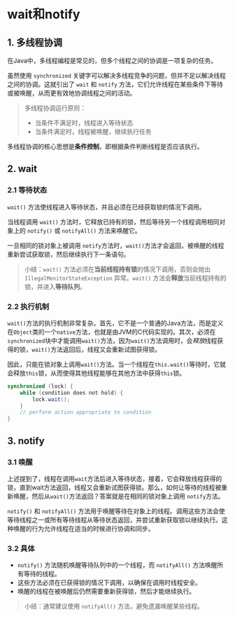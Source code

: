 # wait和notify

## 1. 多线程协调

在Java中，多线程编程是常见的，但多个线程之间的协调是一项复杂的任务。

虽然使用 `synchronized` 关键字可以解决多线程竞争的问题，但并不足以解决线程之间的协调。这就引出了 `wait` 和 `notify` 方法，它们允许线程在某些条件下等待或被唤醒，从而更有效地协调线程之间的活动。

> 多线程协调运行原则：
>
> - 当条件不满足时，线程进入等待状态
> - 当条件满足时，线程被唤醒，继续执行任务

多线程协调的核心思想是**条件控制**，即根据条件判断线程是否应该执行。

## 2. wait

### 2.1 等待状态

`wait()` 方法使线程进入等待状态，并且必须在已经获取锁的情况下调用。

当线程调用 `wait()` 方法时，它释放已持有的锁，然后等待另一个线程调用相同对象上的 `notify()` 或 `notifyAll()` 方法来唤醒它。

一旦相同的锁对象上被调用 `notify`方法时，`wait()`方法才会返回，被唤醒的线程重新尝试获取锁，然后继续执行下一条语句。

> 小结：`wait()` 方法必须在**当前线程持有锁**的情况下调用，否则会抛出 `IllegalMonitorStateException` 异常。`wait()` 方法会**释放**当前线程持有的锁，并进入**等待队列**。

### 2.2 执行机制

`wait()`方法的执行机制非常复杂。首先，它不是一个普通的Java方法，而是定义在`Object`类的一个`native`方法，也就是由JVM的C代码实现的。其次，必须在`synchronized`块中才能调用`wait()`方法，因为`wait()`方法调用时，会*释放*线程获得的锁，`wait()`方法返回后，线程又会重新试图获得锁。

因此，只能在锁对象上调用`wait()`方法。当一个线程在`this.wait()`等待时，它就会释放`this`锁，从而使得其他线程能够在其他方法中获得`this`锁。

```java
synchronized (lock) {
    while (condition does not hold) {
        lock.wait();
    }
    // perform action appropriate to condition
}
```

## 3. notify

### 3.1 唤醒

上述提到了，线程在调用`wait`方法后进入等待状态，接着，它会释放线程获得的锁，直到wait方法返回，线程又会重新试图获得锁。那么，如何让等待的线程被重新唤醒，然后从`wait()`方法返回？答案就是在相同的锁对象上调用 `notify`方法。

`notify()` 和 `notifyAll()` 方法用于唤醒等待在对象上的线程。调用这些方法会使等待线程之一或所有等待线程从等待状态返回，并尝试重新获取锁以继续执行。这种唤醒的行为允许线程在适当的时候进行协调和同步。

### 3.2 具体

- `notify()` 方法随机唤醒等待队列中的一个线程，而 `notifyAll()` 方法唤醒所有等待的线程。
- 这些方法必须在已获得锁的情况下调用，以确保在调用时线程安全。
- 唤醒的线程在被唤醒后仍然需要重新获得锁，然后才能继续执行。

> 小结：通常建议使用 `notifyAll()` 方法，避免遗漏唤醒某些线程。